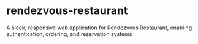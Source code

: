 # rendezvous-restaurant
A sleek, responsive web application for Rendezvous Restaurant, enabling authentication, ordering, and reservation systems
